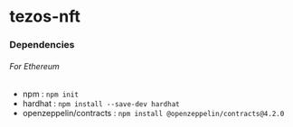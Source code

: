 # tezos-nft

### Dependencies

###### For Ethereum

- npm : `npm init`
- hardhat : `npm install --save-dev hardhat`
- openzeppelin/contracts : `npm install @openzeppelin/contracts@4.2.0`
